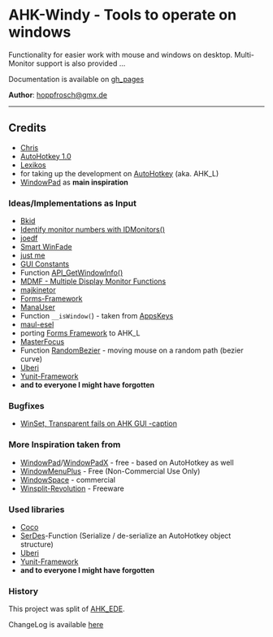 # AHK-Windy - Tools to operate on windows

Functionality for easier work with mouse and windows on desktop. Multi-Monitor support is also provided ...

Documentation is available on [gh_pages](http://hoppfrosch.github.io/AHK_Windy)

**Author**: [hoppfrosch@gmx.de](mailto:hoppfrosch@gmx.de)

----------
## Credits

- [Chris](http://www.autohotkey.com/board/user/2-chris/)
 - [AutoHotkey 1.0](http://www.autohotkey.com/)
- [Lexikos](http://www.autohotkey.com/board/user/2446-lexikos/)
 - for taking up the development on [AutoHotkey](http://l.autohotkey.net/) (aka. AHK_L)
 - [WindowPad](http://http://www.autohotkey.com/board/topic/19990-windowpad-window-moving-tool) as **main inspiration**
 
### Ideas/Implementations as Input
- [Bkid](http://ahkscript.org/boards/memberlist.php?mode=viewprofile&u=55)
 - [Identify monitor numbers with IDMonitors()](http://http://ahkscript.org/boards/viewtopic.php?f=6&t=3761&p=19836)
- [joedf](http://ahkscript.org/boards/memberlist.php?mode=viewprofile&u=55)
 - [Smart WinFade](http://ahkscript.org/boards/viewtopic.php?f=6&t=512)
- [just me](https://github.com/AHK-just-me)
 - [GUI Constants](https://github.com/AHK-just-me/AHK_Gui_Constants)
 - Function [API_GetWindowInfo()](http://www.autohotkey.com/board/topic/69254-func-api-getwindowinfo-ahk-l/)
 - [MDMF - Multiple Display Monitor Functions](http://ahkscript.org/boards/viewtopic.php?f=6&t=4606)
- [majkinetor](http://www.autohotkey.com/board/user/1763-majkinetor/)
 - [Forms-Framework](https://github.com/maul-esel/FormsFramework)
- [ManaUser](http://www.autohotkey.com/board/user/3558-manauser/)
 - Function `__isWindow(`) - taken from [AppsKeys](http://www.autohotkey.com/board/topic/25393-appskeys-a-suite-of-simple-utility-hotkeys/)
- [maul-esel](https://github.com/maul-esel)
 - porting [Forms Framework](https://github.com/maul-esel/FormsFramework) to AHK_L
- [MasterFocus](https://github.com/MasterFocus)
 - Function [RandomBezier](https://github.com/MasterFocus/AutoHotkey/tree/master/Functions/RandomBezier) - moving mouse on a random path (bezier curve)
- [Uberi](http://www.autohotkey.com/board/user/12435-uberi/) 
 - [Yunit-Framework](https://github.com/Uberi/Yunit)
- **and to everyone I might have forgotten** 

### Bugfixes
 - [WinSet, Transparent fails on AHK GUI -caption ](http://www.autohotkey.com/board/topic/67874-winset-transparent-fails-on-ahk-gui-caption/)

### More Inspiration taken from ###

- [WindowPad](http://http://www.autohotkey.com/board/topic/19990-windowpad-window-moving-tool)/[WindowPadX](https://github.com/hoppfrosch/WindowPadX) - free - based on AutoHotkey as well
- [WindowMenuPlus](http://www.moo0.com/?top=http://www.moo0.com/software/WindowMenuPlus/) - Free (Non-Commercial Use Only)  
- [WindowSpace](http://www.ntwind.com/software/windowspace.html) - commercial
- [Winsplit-Revolution](http://winsplit-revolution.com/) - Freeware

### Used libraries
- [Coco](https://gist.github.com/cocobelgica)
 - [SerDes](https://github.com/cocobelgica/AutoHotkey-SerDes)-Function (Serialize / de-serialize an AutoHotkey object structure)
- [Uberi](http://www.autohotkey.com/board/user/12435-uberi/) 
 - [Yunit-Framework](https://github.com/Uberi/Yunit)
- **and to everyone I might have forgotten** 


### History

This project was split of [AHK_EDE](https://github.com/hoppfrosch/AHK_EDE/).

ChangeLog is available [here](https://github.com/hoppfrosch/AHK_Windy/blob/master/ChangeLog.md)
